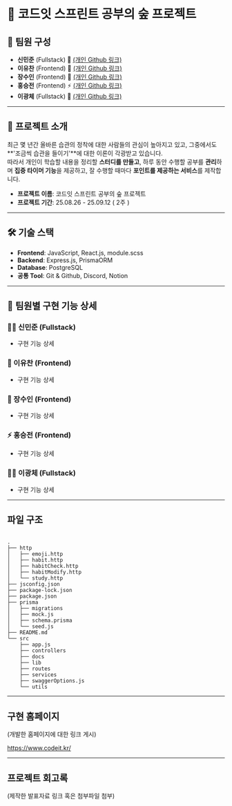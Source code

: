 # 🌳 코드잇 스프린트 공부의 숲 프로젝트

## 👥 팀원 구성

- **신민준** (Fullstack) 🔧 [(개인 Github 링크)]()
- **이유찬** (Frontend) 🎨 [(개인 Github 링크)]()
- **장수인** (Frontend) 🎨 [(개인 Github 링크)]()
- **홍승전** (Frontend) ⚡ [(개인 Github 링크)]()
- **이광체** (Fullstack) 🔧 [(개인 Github 링크)]()

---

## 📖 프로젝트 소개

최근 몇 년간 올바른 습관의 정착에 대한 사람들의 관심이 높아지고 있고, 그중에서도 **'조금씩 습관을 들이기'**에 대한 이론이 각광받고 있습니다.  
따라서 개인이 학습할 내용을 정리할 **스터디를 만들고**, 하루 동안 수행할 공부를 **관리**하며 **집중 타이머 기능**을 제공하고, 잘 수행할 때마다 **포인트를 제공하는 서비스**를 제작합니다.

- **프로젝트 이름**: 코드잇 스프린트 공부의 숲 프로젝트
- **프로젝트 기간**: 25.08.26 - 25.09.12 ( 2주 )

---

## 🛠 기술 스택

- **Frontend**: JavaScript, React.js, module.scss
- **Backend**: Express.js, PrismaORM
- **Database**: PostgreSQL
- **공통 Tool**: Git & Github, Discord, Notion

---

## 🔎 팀원별 구현 기능 상세

### 🧑‍💻 신민준 (Fullstack)

- 구현 기능 상세

### 🎨 이유찬 (Frontend)

- 구현 기능 상세

### 🎨 장수인 (Frontend)

- 구현 기능 상세

### ⚡ 홍승전 (Frontend)

- 구현 기능 상세

### 🧑‍💻 이광체 (Fullstack)

- 구현 기능 상세

---

## 파일 구조

```

.
├── http
│   ├── emoji.http
│   ├── habit.http
│   ├── habitCheck.http
│   ├── habitModify.http
│   └── study.http
├── jsconfig.json
├── package-lock.json
├── package.json
├── prisma
│   ├── migrations
│   ├── mock.js
│   ├── schema.prisma
│   └── seed.js
├── README.md
└── src
    ├── app.js
    ├── controllers
    ├── docs
    ├── lib
    ├── routes
    ├── services
    ├── swaggerOptions.js
    └── utils

```

---

## 구현 홈페이지

(개발한 홈페이지에 대한 링크 게시)

https://www.codeit.kr/

---

## 프로젝트 회고록

(제작한 발표자료 링크 혹은 첨부파일 첨부)
